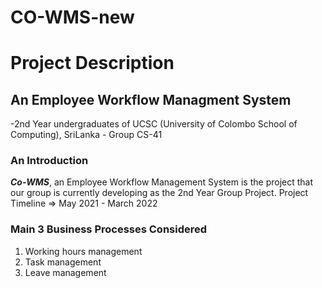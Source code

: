 # CO-WMS-new

# Project Description
## An Employee Workflow Managment System
-2nd Year undergraduates of UCSC (University of Colombo School of Computing), SriLanka - Group CS-41

### An Introduction
**_Co-WMS_**, an Employee Workflow Management System is the project that our group is currently developing as the 2nd Year Group Project.
Project Timeline => May 2021 - March 2022

### Main 3 Business Processes Considered
1. Working hours management
2. Task management
3. Leave management
